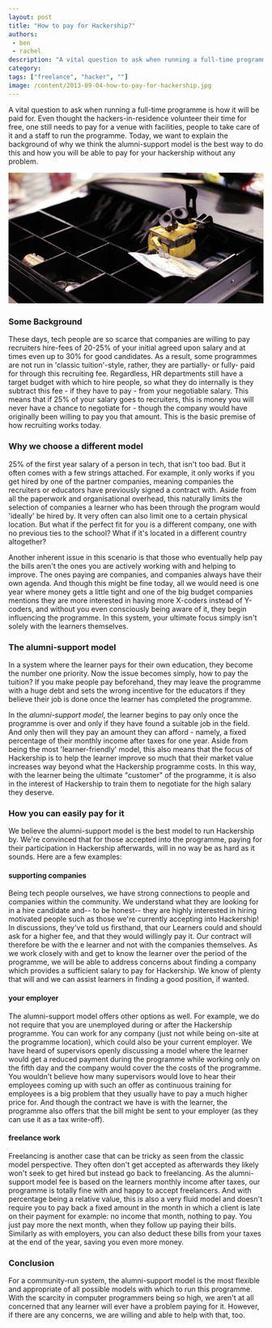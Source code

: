 ```yaml
---
layout: post
title: "How to pay for Hackership?"
authors:
 - ben
 - rachel
description: "A vital question to ask when running a full-time programme is how it will be paid for. Even thought the hackers-in-residence volunteer their time for free, one still needs to pay for a venue with facilities, people to take care of it and a staff to run the programme. Today, we want to explain the background of why we think the alumni-support model is the best way to do this and how you will be able to pay for your hackership without any problem."
category: 
tags: ["freelance", "hacker", ""]
image: /content/2013-09-04-how-to-pay-for-hackership.jpg
---
```


A vital question to ask when running a full-time programme is how it will be paid for. Even thought the hackers-in-residence volunteer their time for free, one still needs to pay for a venue with facilities, people to take care of it and a staff to run the programme. Today, we want to explain the background of why we think the alumni-support model is the best way to do this and how you will be able to pay for your hackership without any problem.

![Wall-e found money to pay for hackership](/content/2013-09-04-how-to-pay-for-hackership.jpg)

### Some Background
These days, tech people are so scarce that companies are willing to pay recruiters hire-fees of 20-25% of your initial agreed upon salary and at times even up to 30% for good candidates. As a result, some programmes are not run in 'classic tuition'-style, rather, they are partially- or fully- paid for through this recruiting fee. Regardless, HR departments still have a target budget with which to hire people, so what they do internally is they subtract this fee - if they have to pay - from your negotiable salary. This means that if 25% of your salary goes to recruiters, this is money you will never have a chance to negotiate for - though the company would have originally been willing to pay you that amount. This is the basic premise of how recruiting works today.


### Why we choose a different model


25% of the first year salary of a person in tech, that isn't too bad. But it often comes with a few strings attached. For example, it only works if you get hired by one of the partner companies, meaning companies the recruiters or educators have previously signed a contract with. Aside from all the paperwork and organisational overhead, this naturally limits the selection of companies a learner who has been through the program would 'ideally' be hired by. It very often can also limit one to a certain physical location. But what if the perfect fit for you is a different company, one with no previous ties to the school? What if it's located in a different country altogether? 

Another inherent issue in this scenario is that those who eventually help pay the bills aren't the ones you are actively working with and helping to improve. The ones paying are companies, and companies always have their own agenda. And though this might be fine today, all we would need is one year where money gets a little tight and one of the big budget companies mentions they are more interested in having more X-coders instead of Y-coders, and without you even consciously being aware of it, they begin influencing the programme. In this system, your ultimate focus simply isn't solely with the learners themselves.


### The alumni-support model


In a system where the learner pays for their own education, they become the number one priority. Now the issue becomes simply, how to pay the tuition? If you make people pay beforehand, they may leave the programme with a huge debt and sets the wrong incentive for the educators if they believe their job is done once the learner has completed the programme. 

In the *alumni-support model*, the learner begins to pay only once the programme is over and only if they have found a suitable job in the field. And only then will they pay an amount they can afford - namely, a fixed percentage of their monthly income after taxes for one year. Aside from being the most 'learner-friendly' model, this also means that the focus of Hackership is to help the learner improve so much that their market value increases way beyond what the Hackership programme costs. In this way, with the learner being the ultimate "customer" of the programme, it is also in the interest of Hackership to train them to negotiate for the high salary they deserve.


### How you can easily pay for it


We believe the alumni-support model is the best model to run Hackership by. We're convinced that for those accepted into the programme, paying for their participation in Hackership afterwards, will in no way be as hard as it sounds. Here are a few examples:

#### supporting companies
Being tech people ourselves, we have strong connections to people and companies within the community. We understand what they are looking for in a hire candidate and-- to be honest-- they are highly interested in hiring motivated people such as those we're currently accepting into Hackership! In discussions, they've told us firsthand, that our Learners could and should ask for a higher fee, and that they would willingly pay it. Our contract will therefore be with the e learner and not with the companies themselves. As we work closely with and get to know the learner over the period of the programme, we will be able to address concerns about finding a company which provides a sufficient salary to pay for Hackership. We know of plenty that will and we can assist learners in finding a good position, if wanted.

#### your employer
The alumni-support model offers other options as well. For example, we do not require that you are unemployed during or after the Hackership programme. You can work for any company (just not while being on-site at the programme location), which could also be your current employer. We have heard of supervisors openly discussing a model where the learner would get a reduced payment during the programme while working only on the fifth day and the company would cover the the costs of the programme. You wouldn't believe how many supervisors would love to hear their employees coming up with such an offer as continuous training for employees is a big problem that they usually have to pay a much higher price for. And though the contract we have is with the learner, the programme also offers that the bill might be sent to your employer (as they can use it as a tax write-off).

#### freelance work
Freelancing is another case that can be tricky as seen from the classic model perspective. They often don't get accepted as afterwards they likely won't seek to get hired but instead go back to freelancing. As the alumni-support model fee is based on the learners monthly income after taxes, our programme is totally fine with and happy to accept freelancers. And with percentage being a relative value, this is also a very fluid model and doesn't require you to pay back a fixed amount in the month in which a client is late on their payment for example: no income that month, nothing to pay. You just pay more the next month, when they follow up paying their bills. Similarly as with employers, you can also deduct these bills from your taxes at the end of the year, saving you even more money.

### Conclusion
For a community-run system, the alumni-support model is the most flexible and appropriate of all possible models with which to run this programme. With the scarcity in computer programmers being so high, we aren't at all concerned that any learner will ever have a problem paying for it. However, if there are any concerns, we are willing and able to help with that, too.
